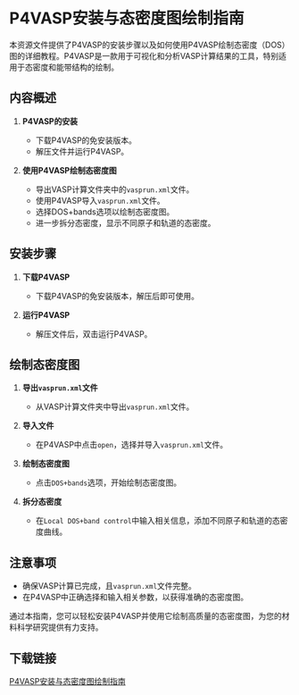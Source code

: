 # P4VASP安装与态密度图绘制指南

本资源文件提供了P4VASP的安装步骤以及如何使用P4VASP绘制态密度（DOS）图的详细教程。P4VASP是一款用于可视化和分析VASP计算结果的工具，特别适用于态密度和能带结构的绘制。

## 内容概述

1. **P4VASP的安装**
   - 下载P4VASP的免安装版本。
   - 解压文件并运行P4VASP。

2. **使用P4VASP绘制态密度图**
   - 导出VASP计算文件夹中的`vasprun.xml`文件。
   - 使用P4VASP导入`vasprun.xml`文件。
   - 选择DOS+bands选项以绘制态密度图。
   - 进一步拆分态密度，显示不同原子和轨道的态密度。

## 安装步骤

1. **下载P4VASP**
   - 下载P4VASP的免安装版本，解压后即可使用。

2. **运行P4VASP**
   - 解压文件后，双击运行P4VASP。

## 绘制态密度图

1. **导出`vasprun.xml`文件**
   - 从VASP计算文件夹中导出`vasprun.xml`文件。

2. **导入文件**
   - 在P4VASP中点击`open`，选择并导入`vasprun.xml`文件。

3. **绘制态密度图**
   - 点击`DOS+bands`选项，开始绘制态密度图。

4. **拆分态密度**
   - 在`Local DOS+band control`中输入相关信息，添加不同原子和轨道的态密度曲线。

## 注意事项

- 确保VASP计算已完成，且`vasprun.xml`文件完整。
- 在P4VASP中正确选择和输入相关参数，以获得准确的态密度图。

通过本指南，您可以轻松安装P4VASP并使用它绘制高质量的态密度图，为您的材料科学研究提供有力支持。

## 下载链接

[P4VASP安装与态密度图绘制指南](https://pan.quark.cn/s/fa29570617bf)